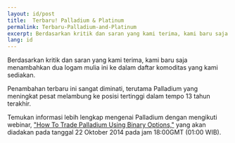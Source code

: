 ```yaml
---
layout: id/post
title:  Terbaru! Palladium & Platinum
permalink: Terbaru-Palladium-and-Platinum
excerpt: Berdasarkan kritik dan saran yang kami terima, kami baru saja menambahkan dua logam mulia ini ke dalam daftar komoditas yang kami sediakan.
lang: id
---
```


Berdasarkan kritik dan saran yang kami terima, kami baru saja menambahkan dua logam mulia ini ke dalam daftar komoditas yang kami sediakan.

Penambahan terbaru ini sangat diminati, terutama Palladium yang meningkat pesat melambung ke posisi tertinggi dalam tempo 13 tahun terakhir.

Temukan informasi lebih lengkap mengenai Palladium dengan mengikuti webinar, ["How To Trade Palladium Using Binary Options,"](http://trade.binary.com/webinar_en_goldsilverclub/?utm_medium=social&utm_source=blog&utm_content=webinar) yang akan diadakan pada tanggal 22 Oktober 2014 pada jam 18:00GMT (01:00 WIB).
